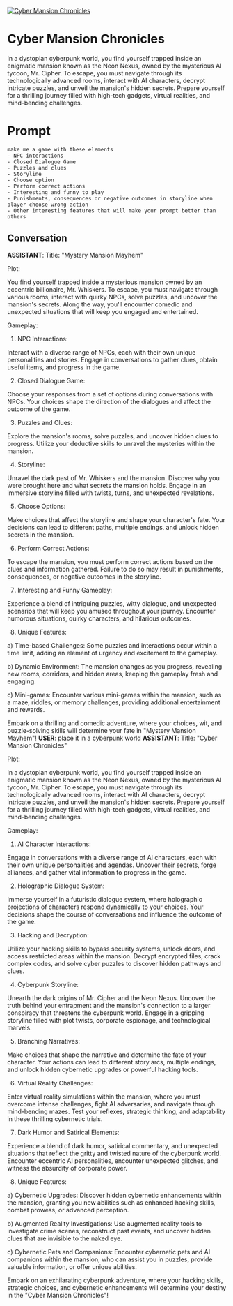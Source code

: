 
[![Cyber Mansion Chronicles](https://flow-prompt-covers.s3.us-west-1.amazonaws.com/icon/abstract/abs_2.png)]()
# Cyber Mansion Chronicles 
In a dystopian cyberpunk world, you find yourself trapped inside an enigmatic mansion known as the Neon Nexus, owned by the mysterious AI tycoon, Mr. Cipher. To escape, you must navigate through its technologically advanced rooms, interact with AI characters, decrypt intricate puzzles, and unveil the mansion's hidden secrets. Prepare yourself for a thrilling journey filled with high-tech gadgets, virtual realities, and mind-bending challenges.

# Prompt

```
make me a game with these elements 
- NPC interactions
- Closed Dialogue Game
- Puzzles and clues
- Storyline
- Choose option
- Perform correct actions
- Interesting and funny to play
- Punishments, consequences or negative outcomes in storyline when player choose wrong action
- Other interesting features that will make your prompt better than others 

```

## Conversation

**ASSISTANT**: Title: "Mystery Mansion Mayhem"



Plot:

You find yourself trapped inside a mysterious mansion owned by an eccentric billionaire, Mr. Whiskers. To escape, you must navigate through various rooms, interact with quirky NPCs, solve puzzles, and uncover the mansion's secrets. Along the way, you'll encounter comedic and unexpected situations that will keep you engaged and entertained.



Gameplay:



1. NPC Interactions:

Interact with a diverse range of NPCs, each with their own unique personalities and stories. Engage in conversations to gather clues, obtain useful items, and progress in the game.



2. Closed Dialogue Game:

Choose your responses from a set of options during conversations with NPCs. Your choices shape the direction of the dialogues and affect the outcome of the game.



3. Puzzles and Clues:

Explore the mansion's rooms, solve puzzles, and uncover hidden clues to progress. Utilize your deductive skills to unravel the mysteries within the mansion.



4. Storyline:

Unravel the dark past of Mr. Whiskers and the mansion. Discover why you were brought here and what secrets the mansion holds. Engage in an immersive storyline filled with twists, turns, and unexpected revelations.



5. Choose Options:

Make choices that affect the storyline and shape your character's fate. Your decisions can lead to different paths, multiple endings, and unlock hidden secrets in the mansion.



6. Perform Correct Actions:

To escape the mansion, you must perform correct actions based on the clues and information gathered. Failure to do so may result in punishments, consequences, or negative outcomes in the storyline.



7. Interesting and Funny Gameplay:

Experience a blend of intriguing puzzles, witty dialogue, and unexpected scenarios that will keep you amused throughout your journey. Encounter humorous situations, quirky characters, and hilarious outcomes.



8. Unique Features:

a) Time-based Challenges: Some puzzles and interactions occur within a time limit, adding an element of urgency and excitement to the gameplay.

b) Dynamic Environment: The mansion changes as you progress, revealing new rooms, corridors, and hidden areas, keeping the gameplay fresh and engaging.

c) Mini-games: Encounter various mini-games within the mansion, such as a maze, riddles, or memory challenges, providing additional entertainment and rewards.



Embark on a thrilling and comedic adventure, where your choices, wit, and puzzle-solving skills will determine your fate in "Mystery Mansion Mayhem"!
**USER**: place it in a cyberpunk world
**ASSISTANT**: Title: "Cyber Mansion Chronicles"



Plot:

In a dystopian cyberpunk world, you find yourself trapped inside an enigmatic mansion known as the Neon Nexus, owned by the mysterious AI tycoon, Mr. Cipher. To escape, you must navigate through its technologically advanced rooms, interact with AI characters, decrypt intricate puzzles, and unveil the mansion's hidden secrets. Prepare yourself for a thrilling journey filled with high-tech gadgets, virtual realities, and mind-bending challenges.



Gameplay:



1. AI Character Interactions:

Engage in conversations with a diverse range of AI characters, each with their own unique personalities and agendas. Uncover their secrets, forge alliances, and gather vital information to progress in the game.



2. Holographic Dialogue System:

Immerse yourself in a futuristic dialogue system, where holographic projections of characters respond dynamically to your choices. Your decisions shape the course of conversations and influence the outcome of the game.



3. Hacking and Decryption:

Utilize your hacking skills to bypass security systems, unlock doors, and access restricted areas within the mansion. Decrypt encrypted files, crack complex codes, and solve cyber puzzles to discover hidden pathways and clues.



4. Cyberpunk Storyline:

Unearth the dark origins of Mr. Cipher and the Neon Nexus. Uncover the truth behind your entrapment and the mansion's connection to a larger conspiracy that threatens the cyberpunk world. Engage in a gripping storyline filled with plot twists, corporate espionage, and technological marvels.



5. Branching Narratives:

Make choices that shape the narrative and determine the fate of your character. Your actions can lead to different story arcs, multiple endings, and unlock hidden cybernetic upgrades or powerful hacking tools.



6. Virtual Reality Challenges:

Enter virtual reality simulations within the mansion, where you must overcome intense challenges, fight AI adversaries, and navigate through mind-bending mazes. Test your reflexes, strategic thinking, and adaptability in these thrilling cybernetic trials.



7. Dark Humor and Satirical Elements:

Experience a blend of dark humor, satirical commentary, and unexpected situations that reflect the gritty and twisted nature of the cyberpunk world. Encounter eccentric AI personalities, encounter unexpected glitches, and witness the absurdity of corporate power.



8. Unique Features:

a) Cybernetic Upgrades: Discover hidden cybernetic enhancements within the mansion, granting you new abilities such as enhanced hacking skills, combat prowess, or advanced perception.

b) Augmented Reality Investigations: Use augmented reality tools to investigate crime scenes, reconstruct past events, and uncover hidden clues that are invisible to the naked eye.

c) Cybernetic Pets and Companions: Encounter cybernetic pets and AI companions within the mansion, who can assist you in puzzles, provide valuable information, or offer unique abilities.



Embark on an exhilarating cyberpunk adventure, where your hacking skills, strategic choices, and cybernetic enhancements will determine your destiny in the "Cyber Mansion Chronicles"!


